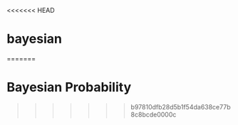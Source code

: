 <<<<<<< HEAD
# bayesian
=======
# Bayesian Probability
>>>>>>> b97810dfb28d5b1f54da638ce77b8c8bcde0000c
